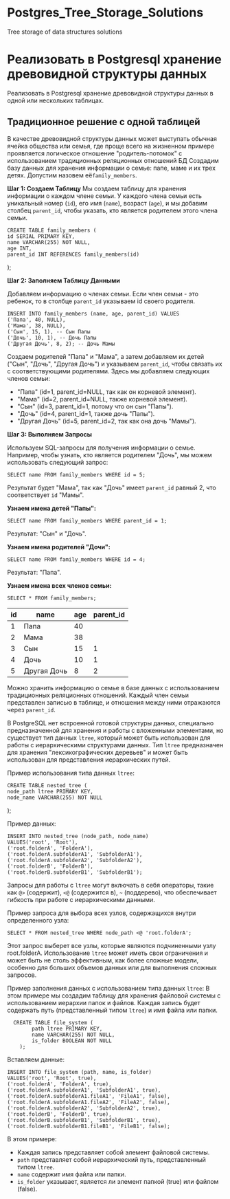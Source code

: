 # Postgres_Tree_Storage_Solutions
Tree storage of data structures solutions
# Реализовать в Postgresql хранение древовидной структуры данных


Реализовать в Postgresql хранение древовидной структуры данных в одной или нескольких таблицах.

## Традиционное решение с одной таблицей

В качестве древовидной структуры данных может выступать обычная ячейка общества  или семья, где проще всего на жизненном примере проявляется логическое отношение "родитель-потомок" с использованием традиционных реляционных отношений БД
Создадим базу данных для хранения информации о семье: папе, маме и их трех детях. Допустим  назовем её`family_members`.

 **Шаг 1: Создаем Таблицу**
Мы создаем таблицу для хранения информации о каждом члене семьи. У каждого члена семьи есть уникальный номер (`id`), его имя (`name`), возраст (`age`), и мы добавим столбец `parent_id`, чтобы указать, кто является родителем этого члена семьи.

    CREATE TABLE family_members (
    id SERIAL PRIMARY KEY,
    name VARCHAR(255) NOT NULL,
    age INT,
    parent_id INT REFERENCES family_members(id)
);

**Шаг 2: Заполняем Таблицу Данными**

Добавляем информацию о членах семьи. Если член семьи - это ребенок, то в столбце `parent_id` указываем id своего родителя.

    INSERT INTO family_members (name, age, parent_id) VALUES
    ('Папа', 40, NULL),
    ('Мама', 38, NULL),
    ('Сын', 15, 1), -- Сын Папы
    ('Дочь', 10, 1), -- Дочь Папы
    ('Другая Дочь', 8, 2); -- Дочь Мамы
Cоздаем родителей "Папа" и "Мама", а затем добавляем их детей ("Сын", "Дочь", "Другая Дочь") и указываем `parent_id`, чтобы связать их с соответствующими родителями.
Здесь мы добавляем следующих членов семьи:

-   "Папа" (id=1, parent_id=NULL, так как он корневой элемент).
-   "Мама" (id=2, parent_id=NULL, также корневой элемент).
-   "Сын" (id=3, parent_id=1, потому что он сын "Папы").
-   "Дочь" (id=4, parent_id=1, также дочь "Папы").
-   "Другая Дочь" (id=5, parent_id=2, так как она дочь "Мамы").

**Шаг 3: Выполняем Запросы**

Используем SQL-запросы для получения информации о семье. 
Например, чтобы узнать, кто является родителем "Дочь", мы можем использовать следующий запрос:

    SELECT name FROM family_members WHERE id = 5;
  
  Результат будет "Мама", так как "Дочь" имеет `parent_id` равный 2, что соответствует `id` "Мамы".
  
  **Узнаем имена детей "Папы":**
  
    SELECT name FROM family_members WHERE parent_id = 1;

Результат: "Сын" и "Дочь".

  **Узнаем имена родителей "Дочи":**
  

    SELECT name FROM family_members WHERE id = 4;

Результат: "Папа".

**Узнаем имена всех членов семьи:**

    SELECT * FROM family_members;

| id |      name       | age | parent_id |
|----|-----------------|-----|-----------|
|  1 | Папа            |  40 |           |
|  2 | Мама            |  38 |           |
|  3 | Сын             |  15 |         1 |
|  4 | Дочь            |  10 |         1 |
|  5 | Другая Дочь     |   8 |         2 |

  
Можно хранить информацию о семье в базе данных с использованием традиционных реляционных отношений. Каждый член семьи представлен записью в таблице, и отношения между ними отражаются через `parent_id`.

В PostgreSQL нет встроенной готовой структуры данных, специально предназначенной для хранения и работы с вложенными элементами, но существует тип данных `ltree`, который может быть использован для работы с иерархическими структурами данных. Тип `ltree` предназначен для хранения "лексикографических деревьев" и может быть использован для представления иерархических путей.

Пример использования типа данных `ltree`:

    CREATE TABLE nested_tree (
    node_path ltree PRIMARY KEY,
    node_name VARCHAR(255) NOT NULL
);

Пример данных:

    INSERT INTO nested_tree (node_path, node_name) 
    VALUES('root', 'Root'),
    ('root.folderA', 'FolderA'),
    ('root.folderA.subfolderA1', 'SubfolderA1'),
    ('root.folderA.subfolderA2', 'SubfolderA2'),
    ('root.folderB', 'FolderB'),
    ('root.folderB.subfolderB1', 'SubfolderB1');
Запросы для работы с `ltree` могут включать в себя операторы, такие как `@>` (содержит), `<@` (содержится в), `~` (поддерево), что обеспечивает гибкость при работе с иерархическими данными.

Пример запроса для выбора всех узлов, содержащихся внутри определенного узла:

    SELECT * FROM nested_tree WHERE node_path <@ 'root.folderA';
Этот запрос выберет все узлы, которые являются подчиненными узлу root.folderA. Использование `ltree` может иметь свои ограничения и может быть не столь эффективным, как более сложные модели, особенно для больших объемов данных или для выполнения сложных запросов.

Пример заполнения данных с использованием типа данных `ltree`: 
В этом примере мы создадим таблицу для хранения файловой системы с использованием иерархии папок и файлов. Каждая запись будет содержать путь (представленный типом `ltree`) и имя файла или папки.

      CREATE TABLE file_system (
		    path ltree PRIMARY KEY,
		    name VARCHAR(255) NOT NULL,
		    is_folder BOOLEAN NOT NULL
	    );

Вставляем данные:

    INSERT INTO file_system (path, name, is_folder) 
    VALUES('root', 'Root', true),
    ('root.folderA', 'FolderA', true),
    ('root.folderA.subfolderA1', 'SubfolderA1', true),
    ('root.folderA.subfolderA1.fileA1', 'FileA1', false),
    ('root.folderA.subfolderA1.fileA2', 'FileA2', false),
    ('root.folderA.subfolderA2', 'SubfolderA2', true),
    ('root.folderB', 'FolderB', true),
    ('root.folderB.subfolderB1', 'SubfolderB1', true),
    ('root.folderB.subfolderB1.fileB1', 'FileB1', false);

В этом примере:

-   Каждая запись представляет собой элемент файловой системы.
-   `path` представляет собой иерархический путь, представленный типом `ltree`.
-   `name` содержит имя файла или папки.
-   `is_folder` указывает, является ли элемент папкой (true) или файлом (false).

